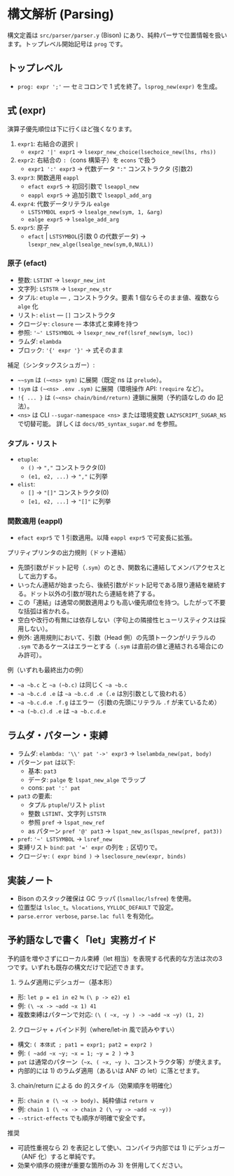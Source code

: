 # 構文解析 (Parsing)

構文定義は `src/parser/parser.y` (Bison) にあり、純粋パーサで位置情報を扱います。トップレベル開始記号は `prog` です。

## トップレベル

- `prog: expr ';'` — セミコロンで 1 式を終了。`lsprog_new(expr)` を生成。

## 式 (expr)

演算子優先順位は下に行くほど強くなります。

1. `expr1`: 右結合の選択 `|`
   - `expr2 '|' expr1` → `lsexpr_new_choice(lsechoice_new(lhs, rhs))`
2. `expr2`: 右結合の `:`（cons 構築子）を `econs` で扱う
   - `expr1 ':' expr3` → 代数データ `":"` コンストラクタ (引数2)
3. `expr3`: 関数適用 `eappl`
   - `efact expr5` → 初回引数で `lseappl_new`
   - `eappl expr5` → 追加引数で `lseappl_add_arg`
4. `expr4`: 代数データリテラル `ealge`
   - `LSTSYMBOL expr5` → `lsealge_new(sym, 1, &arg)`
   - `ealge expr5` → `lsealge_add_arg`
5. `expr5`: 原子
   - `efact` | `LSTSYMBOL`(引数 0 の代数データ) → `lsexpr_new_alge(lsealge_new(sym,0,NULL))`

### 原子 (efact)
- 整数: `LSTINT` → `lsexpr_new_int`
- 文字列: `LSTSTR` → `lsexpr_new_str`
- タプル: `etuple` — `,` コンストラクタ。要素 1 個ならそのまま値、複数なら `alge` 化
- リスト: `elist` — `[]` コンストラクタ
- クロージャ: `closure` — 本体式と束縛を持つ
- 参照: `'~' LSTSYMBOL` → `lsexpr_new_ref(lsref_new(sym, loc))`
- ラムダ: `elambda`
- ブロック: `'{' expr '}'` → 式そのまま

補足（シンタックスシュガー）:
- `~~sym` は `(~<ns> sym)` に展開（既定 ns は `prelude`）。
- `!sym` は `(~<ns> .env .sym)` に展開（環境操作 API: `!require` など）。
- `!{ ... }` は `(~<ns> chain/bind/return)` 連鎖に展開（予約語なしの do 記法）。
- `<ns>` は CLI `--sugar-namespace <ns>` または環境変数 `LAZYSCRIPT_SUGAR_NS` で切替可能。
詳しくは `docs/05_syntax_sugar.md` を参照。

### タプル・リスト
- `etuple`:
  - `()` → `","` コンストラクタ(0)
  - `(e1, e2, ...)` → `","` に列挙
- `elist`:
  - `[]` → `"[]"` コンストラクタ(0)
  - `[e1, e2, ...]` → `"[]"` に列挙

### 関数適用 (eappl)
- `efact expr5` で 1 引数適用。以降 `eappl expr5` で可変長に拡張。

プリティプリンタの出力規則（ドット連結）

- 先頭引数がドット記号（`.sym`）のとき、関数名に連結してメンバアクセスとして出力する。
- いったん連結が始まったら、後続引数がドット記号である限り連結を継続する。ドット以外の引数が現れたら連結を終了する。
- この「連結」は通常の関数適用よりも高い優先順位を持つ。したがって不要な括弧は省かれる。
- 空白や改行の有無には依存しない（字句上の隣接性ヒューリスティクスは採用しない）。
 - 例外: 適用規則において、引数（Head 側）の先頭トークンがリテラルの `.sym` であるケースはエラーとする（`.sym` は直前の値と連結される場合にのみ許可）。

例（いずれも最終出力の例）

- `~a ~b.c` と `~a (~b.c)` は同じく `~a ~b.c`
- `~a ~b.c.d .e` は `~a ~b.c.d .e`（`.e` は別引数として扱われる）
- `~a ~b.c.d.e .f.g` はエラー（引数の先頭にリテラル `.f` が来ているため）
- `~a (~b.c).d .e` は `~a ~b.c.d.e`

## ラムダ・パターン・束縛

- ラムダ: `elambda: '\\' pat '->' expr3` → `lselambda_new(pat, body)`
- パターン `pat` は以下:
  - 基本: `pat3`
  - データ: `palge` を `lspat_new_alge` でラップ
  - cons: `pat ':' pat`
- `pat3` の要素:
  - タプル `ptuple`/リスト `plist`
  - 整数 `LSTINT`、文字列 `LSTSTR`
  - 参照 `pref` → `lspat_new_ref`
  - as パターン `pref '@' pat3` → `lspat_new_as(lspas_new(pref, pat3))`
- `pref`: `'~' LSTSYMBOL` → `lsref_new`
- 束縛リスト `bind`: `pat '=' expr` の列を `;` 区切りで。
- クロージャ: `( expr bind )` → `lseclosure_new(expr, binds)`

## 実装ノート
- Bison のスタック確保は GC ラッパ (`lsmalloc/lsfree`) を使用。
- 位置型は `lsloc_t`。`%locations`, `YYLLOC_DEFAULT` で設定。
- `parse.error verbose`, `parse.lac full` を有効化。

## 予約語なしで書く「let」実務ガイド

予約語を増やさずにローカル束縛（let 相当）を表現する代表的な方法は次の3つです。いずれも既存の構文だけで記述できます。

1) ラムダ適用にデシュガー（基本形）
- 形: `let p = e1 in e2` ≒ `(\ p -> e2) e1`
- 例: `(\ ~x -> ~add ~x 1) 41`
- 複数束縛はパターンで対応: `(\ ( ~x, ~y ) -> ~add ~x ~y) (1, 2)`

2) クロージャ + バインド列（where/let-in 風で読みやすい）
- 構文: `( 本体式 ; pat1 = expr1; pat2 = expr2 )`
- 例: `( ~add ~x ~y; ~x = 1; ~y = 2 )` → `3`
- `pat` は通常のパターン（`~x`、`( ~x, ~y )`、コンストラクタ等）が使えます。
- 内部的には 1) のラムダ適用（あるいは ANF の let）に落とせます。

3) chain/return による do 的スタイル（効果順序を明確化）
- 形: `chain e (\ ~x -> body)`、純粋値は `return v`
- 例: `chain 1 (\ ~x -> chain 2 (\ ~y -> ~add ~x ~y))`
- `--strict-effects` でも順序が明確で安全です。

推奨
- 可読性重視なら 2) を表記として使い、コンパイラ内部では 1) にデシュガー（ANF 化）すると単純です。
- 効果や順序の規律が重要な箇所のみ 3) を併用してください。
